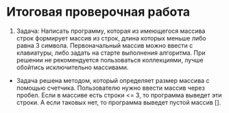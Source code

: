 # Итоговая проверочная работа

1. Задача: Написать программу, которая из имеющегося массива строк формирует массив из строк, длина которых меньше либо равна 3 символа. Первоначальный массив можно ввести с клавиатуры, либо задать на старте выполнения алгоритма. При решении не рекомендуется пользоваться коллекциями, лучше обойтись исключительно массивами.

* Задача решена методом, который определяет размер массива с помощью счетчика. Пользователю нужно ввести массив через пробел. Если в массиве есть строки <= 3, то программа выведет эти строки. А если таковых нет, то программа выведет пустой массив [].    